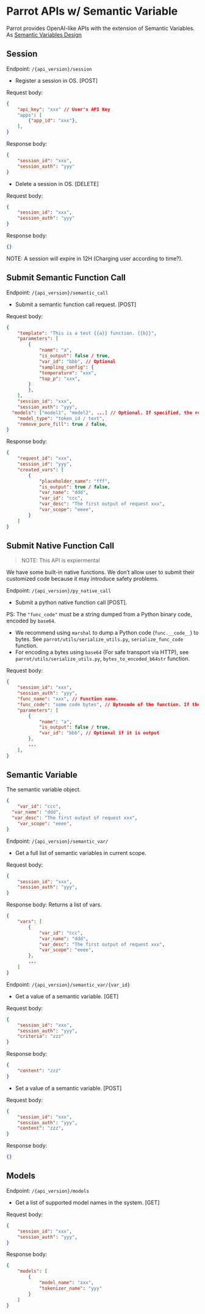 # Parrot APIs w/ Semantic Variable

Parrot provides OpenAI-like APIs with the extension of Semantic Variables. As [Semantic Variables Design](../sys_design/app_layer/semantic_variable.md)

## Session

Endpoint: `/{api_version}/session`

- Register a session in OS. [POST]

Request body:

```json
{
    "api_key": "xxx" // User's API Key
    "apps": [
        {"app_id": "xxx"},
    ],
}
```

Response  body:

```json
{
    "session_id": "xxx",
    "session_auth": "yyy"
}
```

- Delete a session in OS. [DELETE]

Request body:

```json
{
    "session_id": "xxx",
    "session_auth": "yyy"
}
```

Response body:

```json
{}
```

NOTE: A session will expire in 12H (Charging user according to time?).

## Submit Semantic Function Call

Endpoint: `/{api_version}/semantic_call`

- Submit a semantic function call request. [POST]

Request body:

```json
{
    "template": "This is a test {{a}} function. {{b}}",
    "parameters": [
        {
            "name": "a",
            "is_output": false / true,
            "var_id": "bbb", // Optional
            "sampling_config": {
            "temperature": "xxx",
            "top_p": "xxx",
        }
        },
    ],
    "session_id": "xxx",
    "session_auth": "yyy",
  "models": ["model1", "model2", ...] // Optional. If specified, the request will be scheduled only to these models. By default ([]) it can be scheduled to any model.
    "model_type": "token_id / text",
    "remove_pure_fill": true / false,
}
```

Response body:

```json
{
    "request_id": "xxx",
    "session_id": "yyy",
    "created_vars": [
        {
            "placeholder_name": "fff",
            "is_output": true / false,
            "var_name": "ddd",
            "var_id": "ccc",
            "var_desc": "The first output of request xxx",
            "var_scope": "eeee",
        }
    ]
}
```

## Submit Native Function Call

> NOTE: This API is expiermental

We have some built-in native functions. We don’t allow user to submit their customized code because it may introduce safety problems.

Endpoint: `/{api_version}/py_native_call`

- Submit a python native function call [POST].

PS: The `"func_code"` must be a string dumped from a Python binary code, encoded by `base64`.
- We recommend using `marshal` to dump a Python code (`func.__code__`) to bytes. See `parrot/utils/serialize_utils.py`, `serialize_func_code` function.
- For encoding a bytes using `base64` (For safe transport via HTTP), see `parrot/utils/serialize_utils.py`, `bytes_to_encoded_b64str` function.

Request body:

```json
{
    "session_id": "xxx",
    "session_auth": "yyy",
    "func_name": "xxx", // Function name.
    "func_code": "some code bytes", // Bytecode of the function. If the function is cached, you can omit this field.
    "parameters": [
        {
            "name": "a",
            "is_output": false / true,
            "var_id": "bbb", // Optional if it is output
        },
        ...
    ],
}
```


## Semantic Variable

The semantic variable object.

```json
{
    "var_id": "ccc",
  "var_name": "ddd",
  "var_desc": "The first output of request xxx",
    "var_scope": "eeee",
}
```

Endpoint: `/{api_version}/semantic_var/`

- Get a full list of semantic variables in current scope.

Request body:

```json
{
    "session_id": "xxx",
    "session_auth": "yyy",
}
```

Response body: Returns a list of vars.

```json
{
    "vars": [
        {
            "var_id": "ccc",
            "var_name": "ddd",
            "var_desc": "The first output of request xxx",
            "var_scope": "eeee",
        },
        ...
    ]
}
```

Endpoint:  `/{api_version}/semantic_var/{var_id}` 

- Get a value of a semantic variable. [GET]

Request body:

```json
{
    "session_id": "xxx",
    "session_auth": "yyy",
    "criteria": "zzz"
}
```

Response body:

```json
{
    "content": "zzz"
}
```

- Set a value of a semantic variable. [POST]

Request body:

```json
{
    "session_id": "xxx",
    "session_auth": "yyy",
    "content": "zzz",
}
```

Response body:

```json
{}
```

## Models

Endpoint: `/{api_version}/models`

- Get a list of supported model names in the system. [GET]

Request body:

```json
{
    "session_id": "xxx",
    "session_auth": "yyy",
}
```

Response body:

```json
{
    "models": [
        {
            "model_name": "xxx",
            "tokenizer_name": "yyy"
        }
    ]
}
```